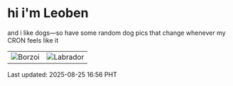 # hi i'm Leoben

and i like dogs—so have some random dog pics that change whenever my CRON feels like it

|  |  |
|--------|----------|
| ![Borzoi](https://random-dog-vercel.vercel.app/api/random-borzoi?v=1756112194) | ![Labrador](https://random-dog-vercel.vercel.app/api/random-labrador?v=1756112194) |

Last updated: 2025-08-25 16:56 PHT
